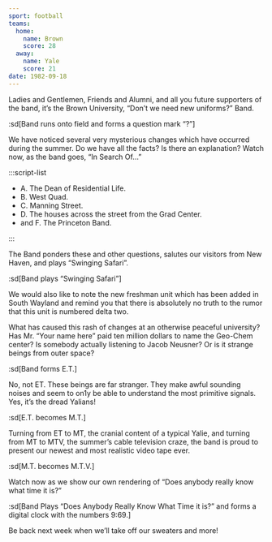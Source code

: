 ```yaml
---
sport: football
teams:
  home:
    name: Brown
    score: 28
  away:
    name: Yale
    score: 21
date: 1982-09-18
---
```


Ladies and Gentlemen, Friends and Alumni, and all you future supporters of the band, it’s the Brown University, “Don’t we need new uniforms?” Band.

:sd[Band runs onto field and forms a question mark “?”]

We have noticed several very mysterious changes which have occurred during the summer. Do we have all the facts? Is there an explanation? Watch now, as the band goes, “In Search Of…”

:::script-list

- A. The Dean of Residential Life.
- B. West Quad.
- C. Manning Street.
- D. The houses across the street from the Grad Center.
- and F. The Princeton Band.

:::

The Band ponders these and other questions, salutes our visitors from New Haven, and plays “Swinging Safari”.

:sd[Band plays “Swinging Safari”]

We would also like to note the new freshman unit which has been added in South Wayland and remind you that there is absolutely no truth to the rumor that this unit is numbered delta two.

What has caused this rash of changes at an otherwise peaceful university? Has Mr. “Your name here” paid ten million dollars to name the Geo-Chem center? Is somebody actually listening to Jacob Neusner? Or is it strange beings from outer space?

:sd[Band forms E.T.]

No, not ET. These beings are far stranger. They make awful sounding noises and seem to on1y be able to understand the most primitive signals. Yes, it’s the dread Yalians!

:sd[E.T. becomes M.T.]

Turning from ET to MT, the cranial content of a typical Yalie, and turning from MT to MTV, the summer’s cable television craze, the band is proud to present our newest and most realistic video tape ever.

:sd[M.T. becomes M.T.V.]

Watch now as we show our own rendering of “Does anybody really know what time it is?”

:sd[Band Plays “Does Anybody Really Know What Time it is?” and forms a digital clock with the numbers 9:69.]

Be back next week when we’ll take off our sweaters and more!
